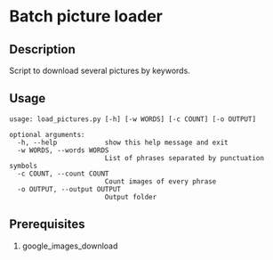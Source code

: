 # Batch picture loader

## Description

Script to download several pictures by keywords.

## Usage

```
usage: load_pictures.py [-h] [-w WORDS] [-c COUNT] [-o OUTPUT]

optional arguments:
  -h, --help            show this help message and exit
  -w WORDS, --words WORDS
                        List of phrases separated by punctuation symbols
  -c COUNT, --count COUNT
                        Count images of every phrase
  -o OUTPUT, --output OUTPUT
                        Output folder
```

## Prerequisites

1. google_images_download


